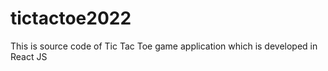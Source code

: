 # tictactoe2022

This is source code of Tic Tac Toe game application which is developed in React JS 
